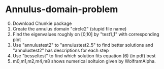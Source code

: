 # Annulus-domain-problem
0.   Download Chunkie package 
1.  Create the annulus domain "circle2" (stupid file name)
2.  Find the eigenvalues roughly on [0,10] by "test1_1" with corresponding plot
3.  Use "annulustest2" to "annulustest2_5" to find better solutions and "annulustest2" has descriptions for each step
5.  Use "besseltest" to find which solution fits equation (6) (in pdf) best
6.  m0,m1,m2,m4,m8 shows numerical soltuion given by WolframAlpha.

